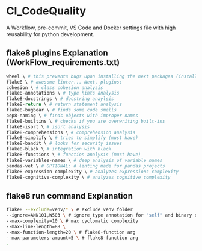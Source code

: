 # CI_CodeQuality

A Workflow, pre-commit, VS Code and Docker settings file with high reusability for python development.

## flake8 plugins Explanation (WorkFlow_requirements.txt)

```python
wheel \ # this prevents bugs upon installing the next packages (installed at Wheel Installation Step)
flake8 \ # awesome linter... Next, plugins:
cohesion \ # class cohesion analysis
flake8-annotations \ # type hints analysis
flake8-docstrings \ # docstring anaylsis
flake8-return \ # return statement analysis
flake8-bugbear \ # finds some code smells
pep8-naming \ # finds objects with improper names
flake8-builtins \ # checks if you are overwriting built-ins
flake8-isort \ # isort analysis
flake8-comprehensions \ # comprehension analysis
flake8-simplify \ # tries to simplify (must have)
flake8-bandit \ # looks for security issues
flake8-black \ # integration with black
flake8-functions \ # function analysis (must have)
flake8-variables-names \ # deep analysis of variable names
pandas-vet \ # OPTIONAL: # linting made for pandas projects
flake8-expression-complexity \ # analyzes expressions complexity
flake8-cognitive-complexity \ # analyzes cognitive complexity
```

## flake8 run command Explanation

```bash
flake8 --exclude=venv/* \ # exclude venv folder
--ignore=ANN101,W503 \ # ignore type annotation for "self" and binary operator after line break enforcements
--max-complexity=10 \ # max cyclomatic complexity
--max-line-length=88 \
--max-function-length=20 \ # flake8-function arg
--max-parameters-amount=5 \ # flake8-function arg
.
```
